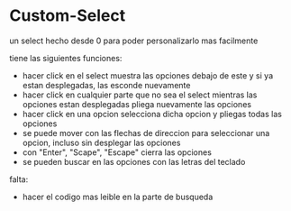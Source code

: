 # Custom-Select

un select hecho desde 0 para poder personalizarlo mas facilmente

tiene las siguientes funciones:

- hacer click en el select muestra las opciones debajo de este y si ya estan desplegadas, las esconde nuevamente
- hacer click en cualquier parte que no sea el select mientras las opciones estan desplegadas pliega nuevamente las opciones
- hacer click en una opcion selecciona dicha opcion y pliegas todas las opciones
- se puede mover con las flechas de direccion para seleccionar una opcion, incluso sin desplegar las opciones
- con "Enter", "Scape", "Escape" cierra las opciones
- se pueden buscar en las opciones con las letras del teclado


falta:
- hacer el codigo mas leible en la parte de busqueda
